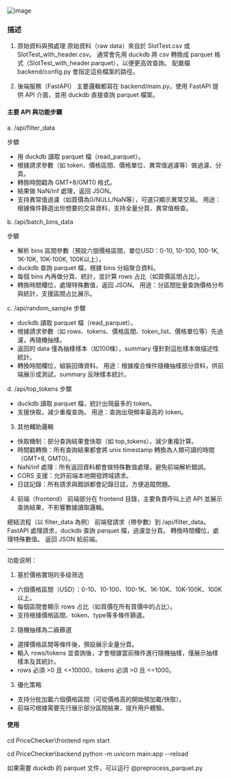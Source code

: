 ![image](https://github.com/user-attachments/assets/59721d32-2869-4553-a082-1a91c9de82e9)

### 描述

1. 原始資料與預處理
原始資料（raw data）來自於 SlotTest.csv 或 SlotTest_with_header.csv。
通常會先用 duckdb 將 csv 轉換成 parquet 格式（SlotTest_with_header.parquet），以便更高效查詢。
配置檔 backend/config.py 會指定這些檔案的路徑。

2. 後端服務（FastAPI）
主要邏輯都寫在 backend/main.py，使用 FastAPI 提供 API 介面，並用 duckdb 直接查詢 parquet 檔案。

#### 主要 API 與功能步驟

a. /api/filter_data

步驟
  - 用 duckdb 讀取 parquet 檔（read_parquet）。
  - 根據請求參數（如 token、價格區間、價格單位、異常值過濾等）做過濾、分頁。
  - 轉換時間戳為 GMT+8/GMT0 格式。
  - 結果做 NaN/inf 處理，返回 JSON。
  - 支持異常值過濾（如買價為0/NULL/NaN等），可選只顯示異常交易。
用途：根據條件篩選出你想要的交易資料，支持全量分頁、異常值檢查。

b. /api/batch_bins_data

步驟
  - 解析 bins 區間參數（預設六個價格區間，單位USD：0-10, 10-100, 100-1K, 1K-10K, 10K-100K, 100K以上）。
  - duckdb 查詢 parquet 檔，根據 bins 分組聚合資料。
  - 每個 bins 內再做分頁、統計，並計算 rows 占比（如買價區間占比）。
  - 轉換時間欄位，處理特殊數值，返回 JSON。
用途：分區間批量查詢價格分布與統計，支援區間占比展示。

c. /api/random_sample
步驟
  - duckdb 讀取 parquet 檔（read_parquet）。
  - 根據請求參數（如 rows、tokens、價格區間、token_list、價格單位等）先過濾，再隨機抽樣。
  - 返回的 data 僅為抽樣樣本（如100條），summary 僅針對這批樣本做描述性統計。
  - 轉換時間欄位，組裝回傳資料。
用途：根據複合條件隨機抽樣部分資料，供前端展示或測試，summary 反映樣本統計。

d. /api/top_tokens
步驟
  - duckdb 讀取 parquet 檔，統計出現最多的 token。
  - 支援快取，減少重複查詢。
用途：查詢出現頻率最高的 token。

3. 其他輔助邏輯
- 快取機制：部分查詢結果會快取（如 top_tokens），減少重複計算。
- 時間戳轉換：所有查詢結果都會將 unix timestamp 轉換為人類可讀的時間（GMT+8, GMT0）。
- NaN/inf 處理：所有返回資料都會做特殊數值處理，避免前端解析錯誤。
- CORS 支援：允許前端本地開發跨域請求。
- 日誌記錄：所有請求與錯誤都會記錄日誌，方便追蹤問題。

4. 前端（frontend）
前端部分在 frontend 目錄，主要負責呼叫上述 API 並展示查詢結果，不影響數據讀取邏輯。

總結流程（以 filter_data 為例）
前端發請求（帶參數）到 /api/filter_data。
FastAPI 處理請求，duckdb 查詢 parquet 檔，過濾並分頁。
轉換時間欄位，處理特殊數值。
返回 JSON 給前端。

---

功能说明：

1. 基於價格實現的多级筛选
- 六個價格區間（USD）：0-10、10-100、100-1K、1K-10K、10K-100K、100K以上。
- 每個區間會顯示 rows 占比（如買價在所有買價中的占比）。
- 支持根據價格區間、token、type等多條件篩選。

2. 隨機抽樣為二級篩選
- 選擇價格區間等條件後，預設展示全量分頁。
- 輸入 rows/tokens 並查詢後，才會根據當前條件進行隨機抽樣，僅展示抽樣樣本及其統計。
- rows 必須 >0 且 <=10000，tokens 必須 >0 且 <=1000。

3. 優化策略
- 支持分批加載六個價格區間（可從價格高的開始預加載/快取）。
- 前端可根據需要先行展示部分區間結果，提升用戶體驗。

#### 使用

cd PriceChecker\frontend
npm start

cd PriceChecker\backend
python -m uvicorn main:app --reload

如果需要 duckdb 的 parquet 文件，可以运行 @preprocess_parquet.py
